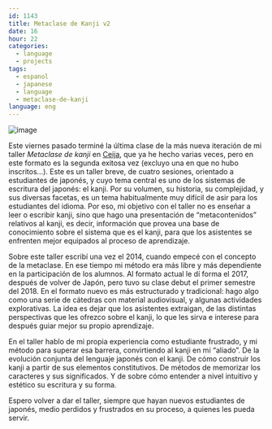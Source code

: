 ```yaml
---
id: 1143
title: Metaclase de Kanji v2
date: 16
hour: 22
categories:
  - language
  - projects
tags:
  - espanol
  - japanese
  - language
  - metaclase-de-kanji
language: eng
---
```


![image](/files/2019/06-metaclase-de-kanji-v2/metaclase.png)

Este viernes pasado terminé la última clase de la más nueva iteración de mi taller _Metaclase de kanji_ en [Ceija](http://www.ceija.cl), que ya he hecho varias veces, pero en este formato es la segunda exitosa vez (excluyo una en que no hubo inscritos…). Este es un taller breve, de cuatro sesiones, orientado a estudiantes de japonés, y cuyo tema central es uno de los sistemas de escritura del japonés: el kanji. Por su volumen, su historia, su complejidad, y sus diversas facetas, es un tema habitualmente muy difícil de asir para los estudiantes del idioma. Por eso, mi objetivo con el taller no es enseñar a leer o escribir kanji, sino que hago una presentación de “metacontenidos” relativos al kanji, es decir, información que provea una base de conocimiento sobre el sistema que es el kanji, para que los asistentes se enfrenten mejor equipados al proceso de aprendizaje.<!-- more -->

Sobre este taller escribí una vez el 2014, cuando empecé con el concepto de la metaclase. En ese tiempo mi método era más libre y más dependiente en la participación de los alumnos. Al formato actual le dí forma el 2017, después de volver de Japón, pero tuvo su clase debut el primer semestre del 2018. En el formato nuevo es más estructurado y tradicional: hago algo como una serie de cátedras con material audiovisual, y algunas actividades explorativas. La idea es dejar que los asistentes extraigan, de las distintas perspectivas que les ofrezco sobre el kanji, lo que les sirva e interese para después guiar mejor su propio aprendizaje.

En el taller hablo de mi propia experiencia como estudiante frustrado, y mi método para superar esa barrera, convirtiendo al kanji en mi “aliado”. De la evolución conjunta del lenguaje japonés con el kanji. De cómo construir los kanji a partir de sus elementos constitutivos. De métodos de memorizar los caracteres y sus significados. Y de sobre cómo entender a nivel intuitivo y estético su escritura y su forma.

Espero volver a dar el taller, siempre que hayan nuevos estudiantes de japonés, medio perdidos y frustrados en su proceso, a quienes les pueda servir.
